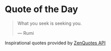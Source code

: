 # Quote of the Day

<!-- QUOTE_START -->
> What you seek is seeking you.
>
> — Rumi

Inspirational quotes provided by <a href="https://zenquotes.io/" target="_blank">ZenQuotes API</a>
<!-- QUOTE_END -->